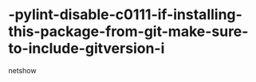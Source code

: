# -pylint-disable-c0111-if-installing-this-package-from-git-make-sure-to-include-gitversion-i
netshow
